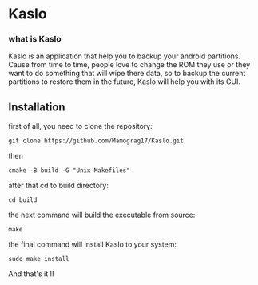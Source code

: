 # Kaslo
### what is Kaslo
Kaslo is an application that help you to backup your android partitions. Cause from time to time, people love to change the ROM they use or they want to do something that will wipe there data, so to backup the current partitions to restore them in the future, Kaslo will help you with its GUI.
## Installation
first of all, you need to clone the repository:
```
git clone https://github.com/Mamograg17/Kaslo.git
```
then
```
cmake -B build -G "Unix Makefiles"
```
after that cd to build directory:
```
cd build
```
the next command will build the executable from source:
```
make
```
the final command will install Kaslo to your system:
```
sudo make install
```
And that's it !! 
